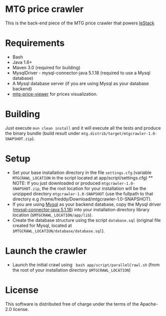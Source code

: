 MTG price crawler
=================

This is the back-end piece of the MTG price crawler that powers [leStack](http://www.lestack.fr)

Requirements
============

* Bash
* Java 1.6+
* Maven 3.0 (required for building)
* MysqlDriver - mysql-connector-java 5.1.18 (required to use a Mysql database)
* A Mysql database server (if you are using Mysql as your database backend)
* [mtg-price-viewer](http://github.com/drfmunoz/mtg-price-viewer) for prices visualization.

Building
========

Just execute `mvn clean install` and it will execute all the tests and produce the binary bundle (build result under `mtg.distrib/target/mtgcrawler-1.0-SNAPSHOT.zip`).

Setup
=====

* Set your base installation directory in the file `settings.cfg` (variable `MTGCRAWL_LOCATION` in the script located at app/script/settings.cfg)
** NOTE: If you just downloaded or produced `mtgcrawler-1.0-SNAPSHOT.zip`, the the root location for your installation will be the unzipped directory `mtgcrawler-1.0-SNAPSHOT` (use the fullpath to that directory e.g /home/freddy/Download/mtgcrawler-1.0-SNAPSHOT).
* If you are using [Mysql](http://www.mysql.com/) as your backend database, copy the Mysql driver ([mysql-connector-java 5.1.18](http://dev.mysql.com/downloads/connector/j/5.0.html)) into your installation directory library location (`$MTGCRAWL_LOCATION/app/lib`).
* Create the database structure using the script `database.sql` (original file created for Mysql, located at `$MTGCRAWL_LOCATION/database/database.sql`).

Launch the crawler
=============

* Launch the initial crawl using  ` bash app/script/parallelCrawl.sh` (from the root of your installation directory `$MTGCRAWL_LOCATION`)

License
=======

This software is distributed free of charge under the terms of the Apache-2.0 license.